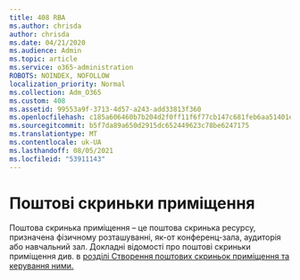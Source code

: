 ```yaml
---
title: 408 RBA
ms.author: chrisda
author: chrisda
ms.date: 04/21/2020
ms.audience: Admin
ms.topic: article
ms.service: o365-administration
ROBOTS: NOINDEX, NOFOLLOW
localization_priority: Normal
ms.collection: Adm_O365
ms.custom: 408
ms.assetid: 99553a9f-3713-4d57-a243-add33813f360
ms.openlocfilehash: c185a606460b7b204d2f0ff11f6f77cb147c681feb6aa51401e1515ca8017a68
ms.sourcegitcommit: b5f7da89a650d2915dc652449623c78be6247175
ms.translationtype: MT
ms.contentlocale: uk-UA
ms.lasthandoff: 08/05/2021
ms.locfileid: "53911143"
---
```

# <a name="about-room-mailboxes"></a>Поштові скриньки приміщення

Поштова скринька приміщення – це поштова скринька ресурсу, призначена фізичному розташуванні, як-от конференц-зала, аудиторія або навчальний зал. Докладні відомості про поштові скриньки приміщення див. в [розділі Створення поштових скриньок приміщення та керування ними.](https://go.microsoft.com/fwlink/p/?linkid=717533)
